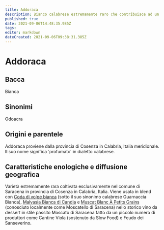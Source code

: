 ```yaml
---
title: Addoraca
description: Bianco calabrese estremamente raro che contribuisce ad un altrettanto raro vino da dessert.
published: true
date: 2021-09-06T14:48:35.985Z
tags: 
editor: markdown
dateCreated: 2021-09-06T09:38:31.385Z
---
```


# Addoraca

## Bacca
Bianca

## Sinonimi
Odoacra


## Origini e parentele
Addoraca proviene dalla provincia di Cosenza in Calabria, Italia meridionale. Il suo nome significa 'profumato' in dialetto calabrese.

## Caratteristiche enologiche e diffusione geografica
Varietà estremamente rara coltivata esclusivamente nel comune di Saracena in provincia di Cosenza in Calabria, Italia. Viene usata in blend con [Coda di volpe bianca](/vitigni/Italia/bacca-bianca/coda-di-volpe-bianca) (sotto il suo sinonimo calabrese Guarnaccia Bianca), [Malvasia Bianca di Candia](/vitigni/Italia/bacca-bianca/malvasia-bianca-di-candia) e [Muscat Blanc À Petits Grains](/vitigni/Francia/bacca-bianca/muscat-blanc-a-petit-grains) (conosciuto localmente come Moscatello di Saracena) nello storico vino da dessert in stile passito Moscato di Saracena fatto da un piccolo numero di produttori come Cantine Viola (sostenuto da Slow Food) e Feudo dei Sanseverino.


